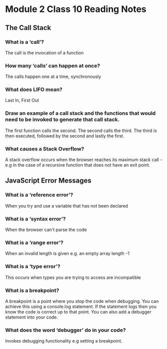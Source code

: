 # Module 2 Class 10 Reading Notes

## The Call Stack

### What is a ‘call’?

The call is the invocation of a function

### How many ‘calls’ can happen at once?

The calls happen one at a time, synchronously

### What does LIFO mean?

Last In, First Out

### Draw an example of a call stack and the functions that would need to be invoked to generate that call stack.

The first function calls the second. The second calls the third. The third is then executed, followed by the second and lastly the first.

### What causes a Stack Overflow?

A stack overflow occurs when the browser reaches its maximum stack call - e.g in the case of a recursive function that does not have an exit point.

## JavaScript Error Messages

### What is a ‘reference error’?

When you try and use a variable that has not been declared

### What is a ‘syntax error’?

When the browser can't parse the code

### What is a ‘range error’?

When an invalid length is given e.g. an empty array length -1

### What is a ‘type error’?

This occurs when types you are trying to access are incompatible

### What is a breakpoint?

A breakpoint is a point where you stop the code when debugging. You can achieve this using a console.log statement. If the statement logs then you know the code is correct up to that point. You can also add a debugger statement into your code.

### What does the word ‘debugger’ do in your code?

Invokes debugging functionality e.g setting a breakpoint.
